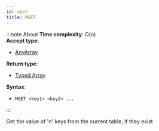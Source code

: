 ```yaml
---
id: mget
title: MGET
---
```


:::note About
**Time complexity**: O(n)  
**Accept type**:

- [AnyArray](../protocol/data-types.md#any-array)

**Return type**:

- [Typed Array](../protocol/data-types.md#typed-array)

**Syntax**:

- `MGET <key1> <key2> ...`

:::

Get the value of 'n' keys from the current table, if they exist
